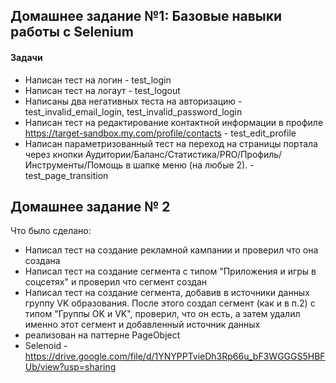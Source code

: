 ## Домашнее задание №1: Базовые навыки работы с Selenium
#### Задачи
* Написан тест на логин  - test_login
* Написан тест на логаут - test_logout
* Написаны два негативных теста на авторизацию - test_invalid_email_login, test_invalid_password_login
* Написан тест на редактирование контактной информации в профиле https://target-sandbox.my.com/profile/contacts - test_edit_profile
* Написан параметризованный тест на переход на страницы портала через кнопки Аудитории/Баланс/Статистика/PRO/Профиль/Инструменты/Помощь в шапке меню (на любые 2). - test_page_transition

## Домашнее задание № 2
Что было сделано:
* Написал тест на создание рекламной кампании и проверил что она создана
* Написал тест на создание сегмента с типом "Приложения и игры в соцсетях" и проверил что сегмент создан
* Написал тест на создание сегмента, добавив в источники данных группу VK образования. После этого создал сегмент (как и в п.2) с типом "Группы OK и VK", проверил, что он есть, а затем удалил именно этот сегмент и добавленный источник данных
* реализован на паттерне PageObject
* Selenoid - https://drive.google.com/file/d/1YNYPPTvieDh3Rp66u_bF3WGGGS5HBFUb/view?usp=sharing